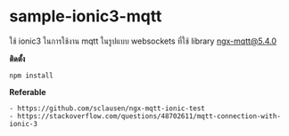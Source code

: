 # sample-ionic3-mqtt
ใช้ ionic3 ในการใช้งาน mqtt ในรูปแบบ websockets ที่ใช้ library ngx-mqtt@5.4.0

**ติดตั้ง**
    
    npm install 
    

**Referable** 

    - https://github.com/sclausen/ngx-mqtt-ionic-test
    - https://stackoverflow.com/questions/48702611/mqtt-connection-with-ionic-3

